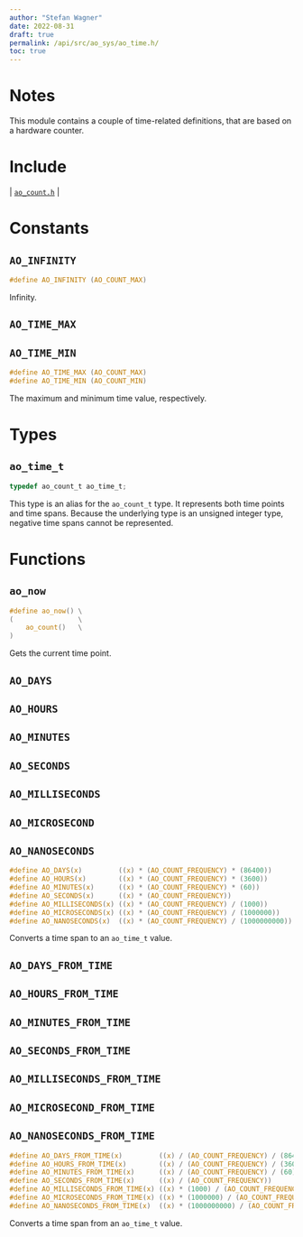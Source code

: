```yaml
---
author: "Stefan Wagner"
date: 2022-08-31
draft: true
permalink: /api/src/ao_sys/ao_time.h/
toc: true
---
```


# Notes

This module contains a couple of time-related definitions, that are based on a hardware counter.

# Include

| [`ao_count.h`](ao_count.h.md) |

# Constants

## `AO_INFINITY`

```c
#define AO_INFINITY (AO_COUNT_MAX)
```

Infinity.

## `AO_TIME_MAX`
## `AO_TIME_MIN`

```c
#define AO_TIME_MAX (AO_COUNT_MAX)
#define AO_TIME_MIN (AO_COUNT_MIN)
```

The maximum and minimum time value, respectively.

# Types

## `ao_time_t`

```c
typedef ao_count_t ao_time_t;
```

This type is an alias for the `ao_count_t` type. It represents both time points and time spans. Because the underlying type is an unsigned integer type, negative time spans cannot be represented.

# Functions

## `ao_now`

```c
#define ao_now() \
(                \
    ao_count()   \
)
```

Gets the current time point.

## `AO_DAYS`
## `AO_HOURS`
## `AO_MINUTES`
## `AO_SECONDS`
## `AO_MILLISECONDS`
## `AO_MICROSECOND`
## `AO_NANOSECONDS`

```c
#define AO_DAYS(x)         ((x) * (AO_COUNT_FREQUENCY) * (86400))
#define AO_HOURS(x)        ((x) * (AO_COUNT_FREQUENCY) * (3600))
#define AO_MINUTES(x)      ((x) * (AO_COUNT_FREQUENCY) * (60))
#define AO_SECONDS(x)      ((x) * (AO_COUNT_FREQUENCY))
#define AO_MILLISECONDS(x) ((x) * (AO_COUNT_FREQUENCY) / (1000))
#define AO_MICROSECONDS(x) ((x) * (AO_COUNT_FREQUENCY) / (1000000))
#define AO_NANOSECONDS(x)  ((x) * (AO_COUNT_FREQUENCY) / (1000000000))
```

Converts a time span to an `ao_time_t` value.

## `AO_DAYS_FROM_TIME`
## `AO_HOURS_FROM_TIME`
## `AO_MINUTES_FROM_TIME`
## `AO_SECONDS_FROM_TIME`
## `AO_MILLISECONDS_FROM_TIME`
## `AO_MICROSECOND_FROM_TIME`
## `AO_NANOSECONDS_FROM_TIME`

```c
#define AO_DAYS_FROM_TIME(x)         ((x) / (AO_COUNT_FREQUENCY) / (86400))
#define AO_HOURS_FROM_TIME(x)        ((x) / (AO_COUNT_FREQUENCY) / (3600))
#define AO_MINUTES_FROM_TIME(x)      ((x) / (AO_COUNT_FREQUENCY) / (60))
#define AO_SECONDS_FROM_TIME(x)      ((x) / (AO_COUNT_FREQUENCY))
#define AO_MILLISECONDS_FROM_TIME(x) ((x) * (1000) / (AO_COUNT_FREQUENCY))
#define AO_MICROSECONDS_FROM_TIME(x) ((x) * (1000000) / (AO_COUNT_FREQUENCY))
#define AO_NANOSECONDS_FROM_TIME(x)  ((x) * (1000000000) / (AO_COUNT_FREQUENCY))
```

Converts a time span from an `ao_time_t` value.
